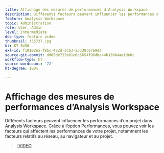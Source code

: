 ```yaml
---
title: Affichage des mesures de performances d’Analysis Workspace
description: Différents facteurs peuvent influencer les performances d’un projet dans Analysis Workspace. Grâce à l’option Performances, vous pouvez voir les facteurs qui affectent les performances de votre projet, notamment les facteurs relatifs au réseau, au navigateur et au projet.
feature: Analysis Workspace
topic: Administration
role: User, Admin
level: Intermediate
doc-type: feature video
thumbnail: 335737.jpg
kt: KT-8456
exl-id: f10102ea-f8bc-422d-acb3-a3338c07e9da
source-git-commit: dd65de735e01c6c5654f98dbc44b13b64ae1de0c
workflow-type: ht
source-wordcount: '72'
ht-degree: 100%

---
```


# Affichage des mesures de performances d’Analysis Workspace

Différents facteurs peuvent influencer les performances d’un projet dans Analysis Workspace. Grâce à l’option Performances, vous pouvez voir les facteurs qui affectent les performances de votre projet, notamment les facteurs relatifs au réseau, au navigateur et au projet.


>[!VIDEO](https://video.tv.adobe.com/v/335737/?quality=12&learn=on)
